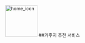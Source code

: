 <div style="display: inline;">
    <img src="https://github.com/user-attachments/assets/f521acdb-4507-4aee-8abd-ac88f80318bb" alt="home_icon" width="100" height="100">
    <span style="display: inline;">##거주지 추천 서비스</span>
</div>
